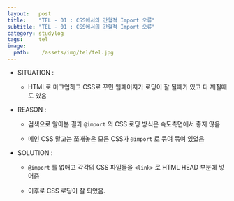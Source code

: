 ```yaml
---
layout:   post
title:    "TEL - 01 : CSS에서의 간헐적 Import 오류"
subtitle: "TEL - 01 : CSS에서의 간헐적 Import 오류"
category: studylog
tags:     tel
image:
  path:    /assets/img/tel/tel.jpg
---
```


* SITUATION :  

  * HTML로 마크업하고 CSS로 꾸민 웹페이지가 로딩이 잘 될때가 있고 다 깨질때도 있음  

* REASON :  

  * 검색으로 알아본 결과 `@import` 의 CSS 로딩 방식은 속도측면에서 좋지 않음  

  * 메인 CSS 말고는 쪼개놓은 모든 CSS가 `@import` 로 묶여 묶여 있었음  

* SOLUTION :

  * `@import` 를 없애고 각각의 CSS 파일들을 `<link>` 로 HTML HEAD 부분에 넣어줌  

  * 이후로 CSS 로딩이 잘 되었음.
